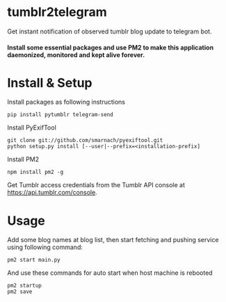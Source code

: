 # tumblr2telegram
Get instant notification of observed tumblr blog update to telegram bot.

#### Install some essential packages and use PM2 to make this application daemonized, monitored and kept alive forever.

# Install & Setup
Install packages as following instructions
``` shell
pip install pytumblr telegram-send
```
Install PyExifTool
``` shell
git clone git://github.com/smarnach/pyexiftool.git
python setup.py install [--user|--prefix=<installation-prefix]
```
Install PM2
``` shell
npm install pm2 -g 
```
Get Tumblr access credentials from the Tumblr API console at https://api.tumblr.com/console.

# Usage
Add some blog names at blog list, then start fetching and pushing service using following command:
``` shell
pm2 start main.py
```
And use these commands for auto start when host machine is rebooted
``` shell
pm2 startup
pm2 save
```
